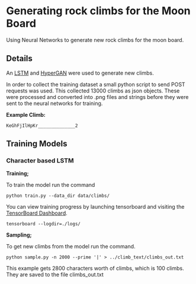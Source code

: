 # Generating rock climbs for the Moon Board

Using Neural Networks to generate new rock climbs for the moon board.

## Details

An [LSTM](https://github.com/karpathy/char-rnn) and [HyperGAN](https://github.com/255BITS/HyperGAN) were used to generate new climbs.

In order to collect the training dataset a small python script to send POST requests was used.
This collected 13000 climbs as json objects.
These were processed and converted into .png files and strings before they were sent to the neural networks for training.

**Example Climb:**

```KeGhFjIlHpKr______________2```

## Training Models

### Character based LSTM

**Training;**

To train the model run the command

```python train.py --data_dir data/climbs/```

You can view training progress by launching tensorboard and visiting the [TensorBoard Dashboard](http://localhost:6006/).

```tensorboard --logdir=./logs/```

**Sampling;**

To get new climbs from the model run the command.

```python sample.py -n 2000 --prime '|' > ../climb_text/climbs_out.txt```

This example gets 2800 characters worth of climbs, which is 100 climbs. They are saved to the file climbs_out.txt
